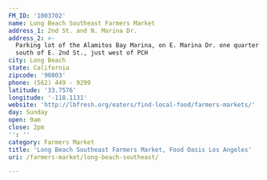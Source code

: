 ```yaml
---
FM_ID: '1003702'
name: Long Beach Southeast Farmers Market
address_1: 2nd St. and N. Marina Dr.
address_2: >-
  Parking lot of the Alamitos Bay Marina, on E. Marina Dr. one quarter mile
  south of E. 2nd St., just west of PCH
city: Long Beach
state: California
zipcode: '90803'
phone: (562) 449 - 9299
latitude: '33.7576'
longitude: '-118.1131'
website: 'http://lbfresh.org/eaters/find-local-food/farmers-markets/'
day: Sunday
open: 9am
close: 2pm
'': ''
category: Farmers Market
title: 'Long Beach Southeast Farmers Market, Food Oasis Los Angeles'
uri: /farmers-market/long-beach-southeast/

---
```

